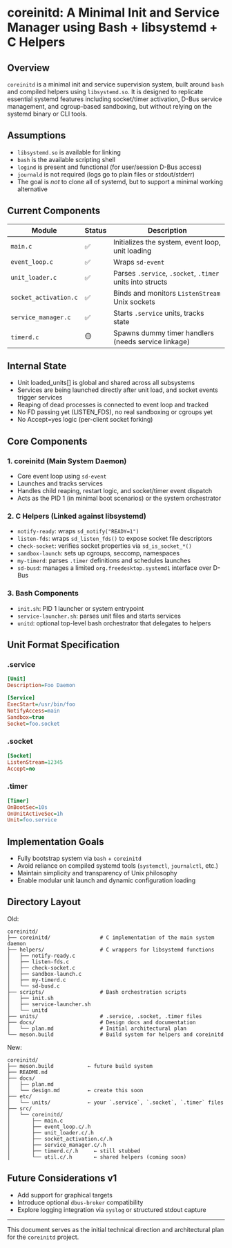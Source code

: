 # coreinitd: A Minimal Init and Service Manager using Bash + libsystemd + C Helpers

## Overview

`coreinitd` is a minimal init and service supervision system, built around `bash` and compiled helpers using `libsystemd.so`. It is designed to replicate essential systemd features including socket/timer activation, D-Bus service management, and cgroup-based sandboxing, but without relying on the systemd binary or CLI tools.

## Assumptions

- `libsystemd.so` is available for linking
- `bash` is the available scripting shell
- `logind` is present and functional (for user/session D-Bus access)
- `journald` is not required (logs go to plain files or stdout/stderr)
- The goal is *not* to clone all of systemd, but to support a minimal working alternative

## Current Components
| Module                | Status | Description                                               |
| --------------------- | ------ | --------------------------------------------------------- |
| `main.c`              | ✅      | Initializes the system, event loop, unit loading          |
| `event_loop.c`        | ✅      | Wraps `sd-event`                                          |
| `unit_loader.c`       | ✅      | Parses `.service`, `.socket`, `.timer` units into structs |
| `socket_activation.c` | ✅      | Binds and monitors `ListenStream` Unix sockets            |
| `service_manager.c`   | ✅      | Starts `.service` units, tracks state                     |
| `timerd.c`            | 🟡     | Spawns dummy timer handlers (needs service linkage)       |

## Internal State
-    Unit loaded_units[] is global and shared across all subsystems
-    Services are being launched directly after unit load, and socket events trigger services
-    Reaping of dead processes is connected to event loop and tracked
-    No FD passing yet (LISTEN_FDS), no real sandboxing or cgroups yet
-    No Accept=yes logic (per-client socket forking)

## Core Components

### 1. coreinitd (Main System Daemon)

- Core event loop using `sd-event`
- Launches and tracks services
- Handles child reaping, restart logic, and socket/timer event dispatch
- Acts as the PID 1 (in minimal boot scenarios) or the system orchestrator

### 2. C Helpers (Linked against libsystemd)

- `notify-ready`: wraps `sd_notify("READY=1")`
- `listen-fds`: wraps `sd_listen_fds()` to expose socket file descriptors
- `check-socket`: verifies socket properties via `sd_is_socket_*()`
- `sandbox-launch`: sets up cgroups, seccomp, namespaces
- `my-timerd`: parses `.timer` definitions and schedules launches
- `sd-busd`: manages a limited `org.freedesktop.systemd1` interface over D-Bus

### 3. Bash Components

- `init.sh`: PID 1 launcher or system entrypoint
- `service-launcher.sh`: parses unit files and starts services
- `unitd`: optional top-level bash orchestrator that delegates to helpers

## Unit Format Specification

### .service

```ini
[Unit]
Description=Foo Daemon

[Service]
ExecStart=/usr/bin/foo
NotifyAccess=main
Sandbox=true
Socket=foo.socket
```

### .socket

```ini
[Socket]
ListenStream=12345
Accept=no
```

### .timer

```ini
[Timer]
OnBootSec=10s
OnUnitActiveSec=1h
Unit=foo.service
```

## Implementation Goals

- Fully bootstrap system via `bash` + `coreinitd`
- Avoid reliance on compiled systemd tools (`systemctl`, `journalctl`, etc.)
- Maintain simplicity and transparency of Unix philosophy
- Enable modular unit launch and dynamic configuration loading

## Directory Layout

Old:
```
coreinitd/
├── coreinitd/                # C implementation of the main system daemon
├── helpers/                  # C wrappers for libsystemd functions
│   ├── notify-ready.c
│   ├── listen-fds.c
│   ├── check-socket.c
│   ├── sandbox-launch.c
│   ├── my-timerd.c
│   └── sd-busd.c
├── scripts/                  # Bash orchestration scripts
│   ├── init.sh
│   ├── service-launcher.sh
│   └── unitd
├── units/                    # .service, .socket, .timer files
├── docs/                     # Design docs and documentation
│   └── plan.md               # Initial architectural plan
└── meson.build               # Build system for helpers and coreinitd
```

New:
```
coreinitd/
├── meson.build           ← future build system
├── README.md
├── docs/
│   ├── plan.md
│   └── design.md         ← create this soon
├── etc/
│   └── units/            ← your `.service`, `.socket`, `.timer` files
├── src/
│   └── coreinitd/
│       ├── main.c
│       ├── event_loop.c/.h
│       ├── unit_loader.c/.h
│       ├── socket_activation.c/.h
│       ├── service_manager.c/.h
│       ├── timerd.c/.h     ← still stubbed
│       └── util.c/.h       ← shared helpers (coming soon)
```

## Future Considerations v1

- Add support for graphical targets
- Introduce optional `dbus-broker` compatibility
- Explore logging integration via `syslog` or structured stdout capture

---

This document serves as the initial technical direction and architectural plan for the `coreinitd` project.

